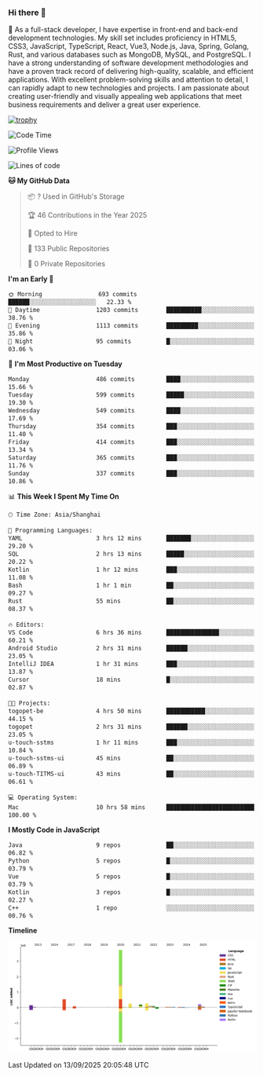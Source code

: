 ### Hi there 👋

🌱 As a full-stack developer, I have expertise in front-end and back-end development technologies. My skill set includes proficiency in HTML5, CSS3, JavaScript, TypeScript, React, Vue3, Node.js, Java, Spring, Golang, Rust, and various databases such as MongoDB, MySQL, and PostgreSQL. I have a strong understanding of software development methodologies and have a proven track record of delivering high-quality, scalable, and efficient applications. With excellent problem-solving skills and attention to detail, I can rapidly adapt to new technologies and projects. I am passionate about creating user-friendly and visually appealing web applications that meet business requirements and deliver a great user experience.

[![trophy](https://github-profile-trophy.vercel.app/?username=elton&rank=SECRET,SSS,SS,S,AAA,AA,A&theme=onedark&no-frame=true&margin-w=10)](https://github.com/ryo-ma/github-profile-trophy)

<!--START_SECTION:waka-->
![Code Time](http://img.shields.io/badge/Code%20Time-1%2C904%20hrs%2054%20mins-blue)

![Profile Views](http://img.shields.io/badge/Profile%20Views-0-blue)

![Lines of code](https://img.shields.io/badge/From%20Hello%20World%20I%27ve%20Written-5.9%20million%20lines%20of%20code-blue)

**🐱 My GitHub Data** 

> 📦 ? Used in GitHub's Storage 
 > 
> 🏆 46 Contributions in the Year 2025
 > 
> 💼 Opted to Hire
 > 
> 📜 133 Public Repositories 
 > 
> 🔑 0 Private Repositories 
 > 
**I'm an Early 🐤** 

```text
🌞 Morning                693 commits         ██████░░░░░░░░░░░░░░░░░░░   22.33 % 
🌆 Daytime                1203 commits        ██████████░░░░░░░░░░░░░░░   38.76 % 
🌃 Evening                1113 commits        █████████░░░░░░░░░░░░░░░░   35.86 % 
🌙 Night                  95 commits          █░░░░░░░░░░░░░░░░░░░░░░░░   03.06 % 
```
📅 **I'm Most Productive on Tuesday** 

```text
Monday                   486 commits         ████░░░░░░░░░░░░░░░░░░░░░   15.66 % 
Tuesday                  599 commits         █████░░░░░░░░░░░░░░░░░░░░   19.30 % 
Wednesday                549 commits         ████░░░░░░░░░░░░░░░░░░░░░   17.69 % 
Thursday                 354 commits         ███░░░░░░░░░░░░░░░░░░░░░░   11.40 % 
Friday                   414 commits         ███░░░░░░░░░░░░░░░░░░░░░░   13.34 % 
Saturday                 365 commits         ███░░░░░░░░░░░░░░░░░░░░░░   11.76 % 
Sunday                   337 commits         ███░░░░░░░░░░░░░░░░░░░░░░   10.86 % 
```


📊 **This Week I Spent My Time On** 

```text
🕑︎ Time Zone: Asia/Shanghai

💬 Programming Languages: 
YAML                     3 hrs 12 mins       ███████░░░░░░░░░░░░░░░░░░   29.20 % 
SQL                      2 hrs 13 mins       █████░░░░░░░░░░░░░░░░░░░░   20.22 % 
Kotlin                   1 hr 12 mins        ███░░░░░░░░░░░░░░░░░░░░░░   11.08 % 
Bash                     1 hr 1 min          ██░░░░░░░░░░░░░░░░░░░░░░░   09.27 % 
Rust                     55 mins             ██░░░░░░░░░░░░░░░░░░░░░░░   08.37 % 

🔥 Editors: 
VS Code                  6 hrs 36 mins       ███████████████░░░░░░░░░░   60.21 % 
Android Studio           2 hrs 31 mins       ██████░░░░░░░░░░░░░░░░░░░   23.05 % 
IntelliJ IDEA            1 hr 31 mins        ███░░░░░░░░░░░░░░░░░░░░░░   13.87 % 
Cursor                   18 mins             █░░░░░░░░░░░░░░░░░░░░░░░░   02.87 % 

🐱‍💻 Projects: 
togopet-be               4 hrs 50 mins       ███████████░░░░░░░░░░░░░░   44.15 % 
togopet                  2 hrs 31 mins       ██████░░░░░░░░░░░░░░░░░░░   23.05 % 
u-touch-sstms            1 hr 11 mins        ███░░░░░░░░░░░░░░░░░░░░░░   10.84 % 
u-touch-sstms-ui         45 mins             ██░░░░░░░░░░░░░░░░░░░░░░░   06.89 % 
u-touch-TITMS-ui         43 mins             ██░░░░░░░░░░░░░░░░░░░░░░░   06.61 % 

💻 Operating System: 
Mac                      10 hrs 58 mins      █████████████████████████   100.00 % 
```

**I Mostly Code in JavaScript** 

```text
Java                     9 repos             ██░░░░░░░░░░░░░░░░░░░░░░░   06.82 % 
Python                   5 repos             █░░░░░░░░░░░░░░░░░░░░░░░░   03.79 % 
Vue                      5 repos             █░░░░░░░░░░░░░░░░░░░░░░░░   03.79 % 
Kotlin                   3 repos             █░░░░░░░░░░░░░░░░░░░░░░░░   02.27 % 
C++                      1 repo              ░░░░░░░░░░░░░░░░░░░░░░░░░   00.76 % 
```



**Timeline**

![Lines of Code chart](https://raw.githubusercontent.com/elton/elton/main/assets/bar_graph.png)


 Last Updated on 13/09/2025 20:05:48 UTC
<!--END_SECTION:waka-->

<!--
**elton/elton** is a ✨ _special_ ✨ repository because its `README.md` (this file) appears on your GitHub profile.

Here are some ideas to get you started:

- 🔭 I’m currently working on ...
- 🌱 I’m currently learning ...
- 👯 I’m looking to collaborate on ...
- 🤔 I’m looking for help with ...
- 💬 Ask me about ...
- 📫 How to reach me: ...
- 😄 Pronouns: ...
- ⚡ Fun fact: ...
-->
